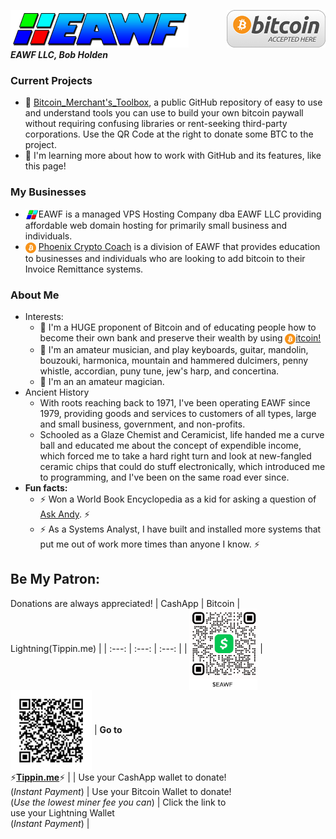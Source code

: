 [![bg][banner]][website] <img src="https://raw.githubusercontent.com/EAWF/EAWF/master/images/BitcoinHere.png" valign=middle align=right /><br/>***EAWF LLC, Bob Holden***
### Current Projects
* :construction: [Bitcoin_Merchant's_Toolbox][Toolbox], a public GitHub repository of easy to use and understand tools you can use to build your own bitcoin paywall without requiring confusing libraries or rent-seeking third-party corporations. Use the QR Code at the right to donate some BTC to the project.
* :seedling: I'm learning more about how to work with GitHub and its features, like this page!
### My Businesses
* <img src="https://github.com/EAWF/EAWF/blob/master/images/logo.png" valign=middle height=17>EAWF is a managed VPS Hosting Company dba EAWF LLC providing affordable web domain hosting for primarily small business and individuals.
* <img src="https://github.com/EAWF/EAWF/blob/master/images/btc.svg" valign=middle height=17> [Phoenix Crypto Coach][PCC] is a division of EAWF that provides education to businesses and individuals who are looking to add bitcoin to their Invoice Remittance systems.
### About Me
* Interests:
  - :bank: I'm a HUGE proponent of Bitcoin and of educating people how to become their own bank and preserve their wealth by using [<img src="https://github.com/EAWF/EAWF/blob/master/images/btc.svg" valign=middle height=17>itcoin!][PCC]
  - :musical_note: I'm an amateur musician, and play keyboards, guitar, mandolin, bouzouki, harmonica, mountain and hammered dulcimers, penny whistle, accordian, puny tune, jew's harp, and concertina.
  - :tophat: I'm an an amateur magician.
* Ancient History
  - With roots reaching back to 1971, I've been operating EAWF since 1979, providing goods and services to customers of all types, large and small business, government, and non-profits.
  - Schooled as a Glaze Chemist and Ceramicist, life handed me a curve ball and educated me about the concept of expendible income, which forced me to take a hard right turn and look at new-fangled ceramic chips that could do stuff electronically, which introduced me to programming, and I've been on the same road ever since.
 * **Fun facts:** 
   - :zap: Won a World Book Encyclopedia as a kid for asking a question of [Ask Andy]. :zap:
   - :zap: As a Systems Analyst, I have built and installed more systems that put me out of work more times than anyone I know. :zap:
## Be My Patron:
Donations are always appreciated!
| CashApp | Bitcoin | Lightning(Tippin.me) |
| :---: | :---: | :---: |
| <img src="https://github.com/EAWF/EAWF/blob/master/images/CashApp.png" valign=middle height=130> | <img src="https://github.com/EAWF/EAWF/blob/master/images/BTCTipJar.png" valign=middle height=130> | **Go to**<br/>:zap:**[Tippin.me](https://tippin.me/@EawfBob)**:zap: |
| Use your CashApp wallet to donate!<br/>(*Instant Payment*) | Use your Bitcoin Wallet to donate!<br/>(*Use the lowest miner fee you can*) | Click the link to<br/>use your Lightning Wallet<br/>(*Instant Payment*) |

[banner]: https://github.com/EAWF/EAWF/blob/master/images/EAWF.png
[website]: http://eawf.com
[PCC]: https://phoenixcryptocoach.com
[Toolbox]: https://github.com/EAWF/Bitcoin-Merchants-Toolbox
[Ask Andy]: http://www.youaskandy.com/questions-answers/article-series-1960/15510-how-many-red-blood-corpuscles-do-we-have

